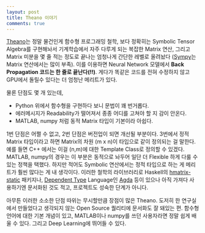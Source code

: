 ```yaml
---
layout: post
title: Theano 이야기
comments: true
---
```


[Theano](http://deeplearning.net/software/theano/index.html)는 정말 물건인게 함수형 프로그래밍 철학, 보다 정확히는 Symbolic Tensor Algebra를 구현해놔서 기계학습에서 자주 다루게 되는 복잡한 Matrix 연산, 그리고 Matrix 미분을 몇 줄 적는 정도로 끝나는 엄청나게 간단한 레벨로 올려놨다 ([Sympy](http://www.sympy.org/en/index.html)는 Matrix 연산에서는 많이 부족). 이를 이용하면 Neural Network 모델에서 **Back Propagation 코드는 한 줄로 끝난다(!!)**. 게다가 똑같은 코드를 전혀 수정하지 않고 GPU에서 돌릴수 있다는 더 엄청난 메리트가 있다. 

물론 단점도 몇 개 있는데, 

- Python 위에서 함수형을 구현하다 보니 문법이 꽤 번거롭다.
- 에러메시지가 Readability가 떨어져서 종종 어디를 고쳐야 할 지 감이 안온다.
- MATLAB, numpy 처럼 동적 Matrix 타입이 기본이라 아쉽다. 

1번 단점은 어쩔 수 없고, 2번 단점은 버전업이 되면 개선될 부분이다. 3번에서 정적 Matrix 타입이라고 하면 Matrix의 차원 (m x n)이 타입으로 같이 정의되는 걸 말한다. 예를 들면 C++ 에서는 이걸 (n,m)에 대한 Template Class로 정의할 수 있겠다. MATLAB, numpy의 경우는 이 부분은 동적으로 놔두어 일단 더 Flexible 하게 다룰 수 있는 정책을 택했다. 하지만 적어도 Symbolic 연산에서는 정적 타입으로 하는 게 메리트가 훨씬 많다는 게 내 생각이다. 이러한 철학의 라이브러리로 Haskell의 [hmatrix-static](https://hackage.haskell.org/package/hmatrix-static) 패키지나, [Dependent Type](https://en.wikipedia.org/wiki/Dependent_type) Language인 [Agda](http://wiki.portal.chalmers.se/agda/pmwiki.php) 등이 있으나 아직 가져다 사용하기엔 문서화된 것도 적고, 프로젝트도 성숙한 단계가 아니다. 

아무튼 이러한 소소한 단점 따위는 무시할만큼 장점이 많은 Theano. 도저히 한 연구실에서 만들었다고 생각되지 않는 Open Source 퀄리티에 문서화도 잘 돼있는 편. 함수형 언어에 대한 기본 개념이 있고, MATLAB이나 numpy를 쓰던 사용자라면 정말 쉽게 배울 수 있다. 그리고 Deep Learning에 뛰어들 수 있다.
